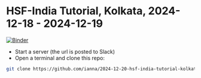 # HSF-India Tutorial, Kolkata, 2024-12-18 - 2024-12-19

[![Binder](https://binderhub.ssl-hep.org/badge_logo.svg)](https://binderhub.ssl-hep.org/v2/gh/davidlange6/courses-hsf-india-december2024/gpu?gpuCount=1)

* Start a server (the url is posted to Slack)
* Open a terminal and clone this repo:
```bash
git clone https://github.com/ianna/2024-12-20-hsf-india-tutorial-kolkata.git
```
